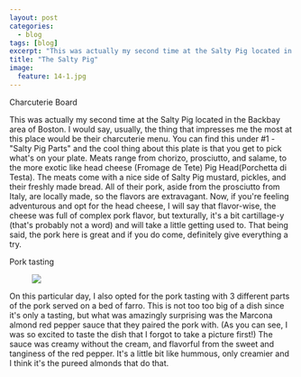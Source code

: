 ---layout: postcategories:   - blogtags: [blog]excerpt: "This was actually my second time at the Salty Pig located in the Backbay area of Boston.  I would say, usually, the thing that impresses me the most at this place would be their charcuterie menu."title: "The Salty Pig"image:  feature: 14-1.jpg---Charcuterie BoardThis was actually my second time at the Salty Pig located in the Backbay area of Boston.  I would say, usually, the thing that impresses me the most at this place would be their charcuterie menu.  You can find this under #1 - "Salty Pig Parts" and the cool thing about this plate is that you get to pick what's on your plate.  Meats range from chorizo, prosciutto, and salame, to the more exotic like head cheese (Fromage de Tete) Pig Head(Porchetta di Testa).  The meats come with a nice side of Salty Pig mustard, pickles, and their freshly made bread.  All of their pork, aside from the prosciutto from Italy, are locally made, so the flavors are extravagant.  Now, if you're feeling adventurous and opt for the head cheese, I will say that flavor-wise, the cheese was full of complex pork flavor, but texturally, it's a bit cartillage-y (that's probably not a word) and will take a little getting used to.  That being said, the pork here is great and if you do come, definitely give everything a try.  Pork tasting<figure> <img src='/images/14-2.jpg'> </figure>On this particular day, I also opted for the pork tasting with 3 different parts of the pork served on a bed of farro.  This is not too too big of a dish since it's only a tasting, but what was amazingly surprising was the Marcona almond red pepper sauce that they paired the pork with.  (As you can see, I was so excited to taste the dish that I forgot to take a picture first!) The sauce was creamy without the cream, and flavorful from the sweet and tanginess of the red pepper.  It's a little bit like hummous, only creamier and I think it's the pureed almonds that do that.
